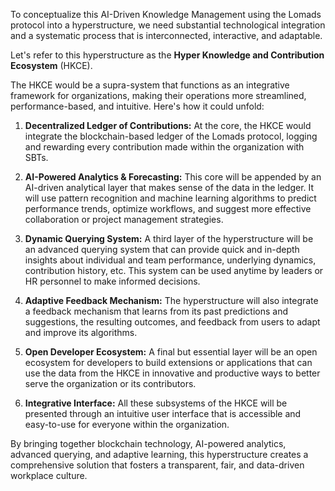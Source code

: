 To conceptualize this AI-Driven Knowledge Management using the Lomads protocol into a hyperstructure, we need substantial technological integration and a systematic process that is interconnected, interactive, and adaptable. 

Let's refer to this hyperstructure as the **Hyper Knowledge and Contribution Ecosystem** (HKCE).

The HKCE would be a supra-system that functions as an integrative framework for organizations, making their operations more streamlined, performance-based, and intuitive. Here's how it could unfold:

1. **Decentralized Ledger of Contributions:** At the core, the HKCE would integrate the blockchain-based ledger of the Lomads protocol, logging and rewarding every contribution made within the organization with SBTs. 

2. **AI-Powered Analytics & Forecasting:** This core will be appended by an AI-driven analytical layer that makes sense of the data in the ledger. It will use pattern recognition and machine learning algorithms to predict performance trends, optimize workflows, and suggest more effective collaboration or project management strategies.

3. **Dynamic Querying System:** A third layer of the hyperstructure will be an advanced querying system that can provide quick and in-depth insights about individual and team performance, underlying dynamics, contribution history, etc. This system can be used anytime by leaders or HR personnel to make informed decisions.

4. **Adaptive Feedback Mechanism:** The hyperstructure will also integrate a feedback mechanism that learns from its past predictions and suggestions, the resulting outcomes, and feedback from users to adapt and improve its algorithms.

5. **Open Developer Ecosystem:** A final but essential layer will be an open ecosystem for developers to build extensions or applications that can use the data from the HKCE in innovative and productive ways to better serve the organization or its contributors. 

6. **Integrative Interface:** All these subsystems of the HKCE will be presented through an intuitive user interface that is accessible and easy-to-use for everyone within the organization. 

By bringing together blockchain technology, AI-powered analytics, advanced querying, and adaptive learning, this hyperstructure creates a comprehensive solution that fosters a transparent, fair, and data-driven workplace culture.
